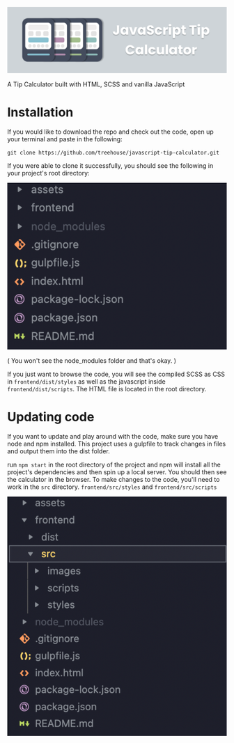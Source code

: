 ![](./assets/jtclogo.png)


A Tip Calculator built with HTML, SCSS and vanilla JavaScript


# Installation

If you would like to download the repo and check out the code, open up your terminal and paste in the following:

```
git clone https://github.com/treehouse/javascript-tip-calculator.git

```


If you were able to clone it successfully, you should see the following in your project's root directory:


![](./assets/directory.png)


( You won't see the node_modules folder and that's okay. )


If you just want to browse the code, you will see the compiled SCSS as CSS in `frontend/dist/styles` as well as the javascript inside `frontend/dist/scripts`. The HTML file is located in the root directory.



# Updating code



If you want to update and play around with the code, make sure you have node and npm installed. This project uses a gulpfile to track changes in files and output them into the dist folder.


run `npm start` in the root directory of the project and npm will install all the project's dependencies and then spin up a local server. You should then see the calculator in the browser. To make changes to the code, you'll need to work in the `src` directory. `frontend/src/styles` and `frontend/src/scripts`


![](./assets/src.png)

